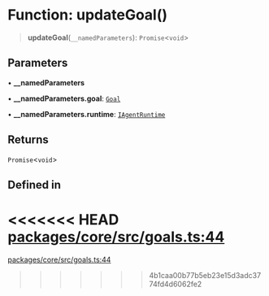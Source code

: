 # Function: updateGoal()

> **updateGoal**(`__namedParameters`): `Promise`\<`void`\>

## Parameters

• **\_\_namedParameters**

• **\_\_namedParameters.goal**: [`Goal`](../interfaces/Goal.md)

• **\_\_namedParameters.runtime**: [`IAgentRuntime`](../interfaces/IAgentRuntime.md)

## Returns

`Promise`\<`void`\>

## Defined in

<<<<<<< HEAD
[packages/core/src/goals.ts:44](https://github.com/8bitsats/eliza/blob/b6c06b96b915454d08a65f46cfdce8da763cbf85/packages/core/src/goals.ts#L44)
=======
[packages/core/src/goals.ts:44](https://github.com/ai16z/eliza/blob/7fcf54e7fb2ba027d110afcc319c0b01b3f181dc/packages/core/src/goals.ts#L44)
>>>>>>> 4b1caa00b77b5eb23e15d3adc3774fd4d6062fe2
